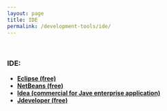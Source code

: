 ```yaml
---
layout: page
title: IDE
permalink: /development-tools/ide/
---
```



<br/>

### IDE:

<ul>
    <li><strong><a href="/development-tools/ide/eclipse/">Eclipse (free)</a></strong></li>
    <li><strong><a href="https://netbeans.org/downloads/" rel="nofollow">NetBeans (free)</a></strong></li>
    <li><strong><a href="https://www.jetbrains.com/idea/" rel="nofollow">Idea (commercial for Jave enterprise application)</a></strong></li>
    <li><strong><a href="http://www.oracle.com/technetwork/developer-tools/jdev/downloads/index.html" rel="nofollow">Jdeveloper (free)</a></strong></li>
</ul>
